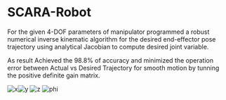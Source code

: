 # SCARA-Robot
For the given 4-DOF parameters of manipulator programmed a robust numerical inverse kinematic algorithm for the desired end-effector pose trajectory using analytical Jacobian to compute desired joint variable.

As result Achieved the 98.8% of accuracy and minimized the operation error between Actual vs Desired Trajectory for smooth motion by tunning the positive definite gain matrix.


![x](https://user-images.githubusercontent.com/44742647/148126631-88ab5911-5f3d-4d91-a585-824aafa00dd4.png)![y](https://user-images.githubusercontent.com/44742647/148126639-6dca7d8a-f7b3-4597-b94a-3e76ae3e212f.png)
![z](https://user-images.githubusercontent.com/44742647/148126642-2f25d254-a52e-4084-a45a-d33941413f55.png)
![phi](https://user-images.githubusercontent.com/44742647/148126644-5daada0c-6adf-42e8-8b83-d96c12c8a100.png)

